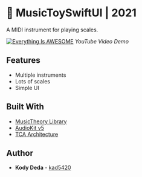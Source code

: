 # 🎹 MusicToySwiftUI | 2021
A MIDI instrument for playing scales.


[![Everything Is AWESOME](https://user-images.githubusercontent.com/45678211/104971423-be845780-59bc-11eb-81af-3561ab43f4d8.png)](https://www.youtube.com/watch?v=kUl6wEir9ZI&feature=youtu.be)
*YouTube Video Demo*

## Features

* Multiple instruments
* Lots of scales
* Simple UI

## Built With

* [MusicTheory Library](https://github.com/cemolcay/MusicTheory)
* [AudioKit v5](https://github.com/AudioKit/AudioKit)
* [TCA Architecture](https://github.com/pointfreeco/swift-composable-architecture)

## Author

* **Kody Deda** - [kad5420](https://github.com/kad5420)
